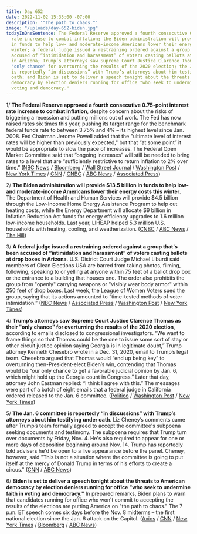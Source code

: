 ```yaml
---
title: Day 652
date: 2022-11-02 15:35:00 -07:00
description: '"The path to chaos."'
image: "/uploads/day-652-biden.jpg"
todayInOneSentence: The Federal Reserve approved a fourth consecutive 0.75-point interest
  rate increase to combat inflation; the Biden administration will provide $13.5 billion
  in funds to help low- and moderate-income Americans lower their energy costs this
  winter; a federal judge issued a restraining ordered against a group that's been
  accused of “intimidation and harassment” of voters casting ballots at drop boxes
  in Arizona; Trump’s attorneys saw Supreme Court Justice Clarence Thomas as their
  "only chance" for overturning the results of the 2020 election; the Jan. 6 committee
  is reportedly “in discussions” with Trump’s attorneys about him testifying under
  oath; and Biden is set to deliver a speech tonight about the threats to American
  democracy by election deniers running for office "who seek to undermine faith in
  voting and democracy."
---
```


1/ **The Federal Reserve approved a fourth consecutive 0.75-point interest rate increase to combat inflation**, despite concern about the risks of triggering a recession and putting millions out of work. The Fed has now raised rates six times this year, pushing its target range for the benchmark federal funds rate to between 3.75% and 4% – its highest level since Jan. 2008. Fed Chairman Jerome Powell added that the "ultimate level of interest rates will be higher than previously expected," but that “at some point” it would be appropriate to slow the pace of increases. The Federal Open Market Committee said that “ongoing increases” will still be needed to bring rates to a level that are “sufficiently restrictive to return inflation to 2% over time.” ([NBC News](https://www.nbcnews.com/business/economy/interest-rate-hike-november-2022-how-much-federal-reserve-rcna54863) / [Bloomberg](https://www.bloomberg.com/news/articles/2022-11-02/fed-hikes-again-by-75-basis-points-hints-at-entering-end-phase?srnd=premium&sref=MIBMEEoj) / [Wall Street Journal](https://www.wsj.com/articles/fed-approves-fourth-0-75-point-rate-rise-hints-at-smaller-hikes-11667412242) / [Washington Post](https://www.washingtonpost.com/business/2022/11/02/fed-rate-hike/) / [New York Times](https://www.nytimes.com/live/2022/11/02/business/fed-interest-rates-inflation) / [CNN](https://www.cnn.com/2022/11/02/economy/federal-reserve-meeting-inflation/index.html) / [CNBC](https://www.cnbc.com/2022/11/02/fed-hikes-by-another-three-quarters-of-a-point-taking-rates-to-the-highest-level-since-january-2008.html) / [ABC News](https://abcnews.go.com/Business/fed-expected-impose-major-rate-hike-intensifying-inflation/story?id=92475766) / [Associated Press](https://apnews.com/article/inflation-business-jerome-powell-government-and-politics-875599570f2b3bfc132963010a404f09))


2/ **The Biden administration will provide $13.5 billion in funds to help low- and moderate-income Americans lower their energy costs this winter**. The Department of Health and Human Services will provide $4.5 billion through the Low-Income Home Energy Assistance Program to help cut heating costs, while the Energy Department will allocate $9 billion in Inflation Reduction Act funds for energy efficiency upgrades to 1.6 million low-income households. Last year, LIHEAP helped 5.3 million U.S. households with heating, cooling, and weatherization. ([CNBC](https://www.cnbc.com/2022/11/02/biden-administration-to-provide-over-13-billion-in-aid-to-help-american-families-lower-energy-bills.html) / [ABC News](https://abcnews.go.com/Politics/harris-announce-13-billion-assistance-cut-energy-costs/story?id=92526007) / [The Hill](https://thehill.com/policy/energy-environment/3715582-biden-administration-providing-13b-to-help-lower-americans-energy-bills/))

3/ **A federal judge issued a restraining ordered against a group that's been accused of “intimidation and harassment” of voters casting ballots at drop boxes in Arizona**. U.S. District Court Judge Michael Liburdi said members of Clean Elections USA are barred from taking photos, filming, following, speaking to or yelling at anyone within 75 feet of a ballot drop box or the entrance to a building that houses one. The order also prohibits the group from "openly" carrying weapons or "visibly wear body armor" within 250 feet of drop boxes. Last week, the League of Women Voters sued the group, saying that its actions amounted to “time-tested methods of voter intimidation.” ([NBC News](https://www.nbcnews.com/politics/2022-election/federal-judge-issues-restraining-order-group-monitoring-arizona-ballot-rcna55170) / [Associated Press](https://apnews.com/article/2022-midterm-elections-arizona-phoenix-5353cfd0774727e6dd03bdbf48c12211) / [Washington Post](https://www.washingtonpost.com/politics/2022/11/02/arizona-ballot-clean-elections-liburdi/) / [New York Times](https://www.nytimes.com/2022/11/01/us/politics/election-monitors-arizona-judge.html))

4/ **Trump’s attorneys saw Supreme Court Justice Clarence Thomas as their "only chance" for overturning the results of the 2020 election**, according to emails disclosed to congressional investigators. “We want to frame things so that Thomas could be the one to issue some sort of stay or other circuit justice opinion saying Georgia is in legitimate doubt,” Trump attorney Kenneth Chesebro wrote in a Dec. 31, 2020, email to Trump’s legal team. Chesebro argued that Thomas would “end up being key” to overturning then-President-elect Biden’s win, contending that Thomas would be “our only chance to get a favorable judicial opinion by Jan. 6, which might hold up the Georgia count in Congress.” Later that day, attorney John Eastman replied: “I think I agree with this.” The messages were part of a batch of eight emails that a federal judge in California ordered released to the Jan. 6 committee. ([Politico](https://www.politico.com/news/2022/11/02/trump-lawyers-saw-justice-thomas-as-only-chance-to-stop-2020-election-certification-00064592) / [Washington Post](https://www.washingtonpost.com/politics/2022/11/02/trump-clarence-thomas-emails/) / [New York Times](https://www.nytimes.com/2022/11/02/us/politics/trump-emails-voter-fraud.html?action=click&module=Well&pgtype=Homepage&section=US%20Politics))

5/ **The Jan. 6 committee is reportedly “in discussions” with Trump’s attorneys about him testifying under oath**. Liz Cheney’s comments came after Trump’s team formally agreed to accept the committee's subpoena seeking documents and testimony. The subpoena requires that Trump turn over documents by Friday, Nov. 4. He's also required to appear for one or more days of deposition beginning around Nov. 14. Trump has reportedly told advisers he'd be open to a live appearance before the panel. Cheney, however, said "This is not a situation where the committee is going to put itself at the mercy of Donald Trump in terms of his efforts to create a circus." ([CNN](https://www.cnn.com/2022/11/01/politics/january-6-committee-trump-attorney/index.html) / [ABC News](https://abcnews.go.com/Politics/jan-committee-discussions-trumps-legal-team-testifying-cheney/story?id=92496974))

6/ **Biden is set to deliver a speech tonight about the threats to American democracy by election deniers running for office "who seek to undermine faith in voting and democracy."** In prepared remarks, Biden plans to warn that candidates running for office who won’t commit to accepting the results of the elections are putting America on "the path to chaos." The 7 p.m. ET speech comes six days before the Nov. 8 midterms – the first national election since the Jan. 6 attack on the Capitol. ([Axios](https://www.axios.com/2022/11/02/biden-capitol-hill-speech-democracy) / [CNN](https://www.cnn.com/2022/11/02/politics/biden-speech-democracy-dc/index.html) /  [New York Times](https://www.nytimes.com/2022/11/02/us/politics/biden-speech-democracy-threat.html?smid=url-share) / [Bloomberg](https://www.bloomberg.com/news/articles/2022-11-02/biden-to-warn-of-threats-to-democracy-in-wednesday-night-speech?srnd=politics-vp&sref=MIBMEEoj) / [ABC News](https://abcnews.go.com/Politics/biden-speak-protecting-democracy-midterms-enter-final-stage/story?id=92547440))
